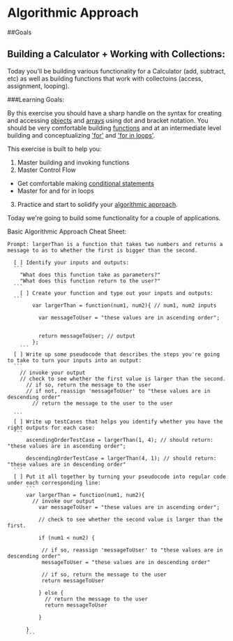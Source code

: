# Algorithmic Approach

##Goals



## Building a Calculator + Working with Collections:

Today you'll be building various functionality for a Calculator (add, subtract, etc) as well as building functions that work with collectoins (access, assignment, looping).

###Learning Goals:

By this exercise you should have a sharp handle on the syntax for creating and accessing [objects](http://slides.com/telegraphprep/telegraphprepweek1#/2) and [arrays](http://slides.com/telegraphprep/telegraphprepweek1#/3) using dot and bracket notation. You should be very comfortable building [functions](http://slides.com/telegraphprep/telegraphprepweek1#/5) and at an intermediate level building and conceptualizing ['for'](http://slides.com/telegraphprep/telegraphprepweek1#/4) and ['for in loops'](http://slides.com/telegraphprep/telegraphprepweek1#/4).

This exercise is built to help you:

1. Master building and invoking functions
2. Master Control Flow
  * Get comfortable making [conditional statements](http://slides.com/telegraphprep/telegraphprepweek1#/4/34)
  * Master for and for in loops

3. Practice and start to solidify your [algorithmic approach](http://slides.com/telegraphprep/algorithms/#/).


Today we're going to build some functionality for a couple of applications.


  Basic Algorithmic Approach Cheat Sheet:
    
    Prompt: largerThan is a function that takes two numbers and returns a message to as to whether the first is bigger than the second.

      [ ] Identify your inputs and outputs:
      ```
        "What does this function take as parameters?"
        "What does this function return to the user?"
      ```
        [ ] Create your function and type out your inputs and outputs:
      ```
            var largerThan = function(num1, num2){ // num1, num2 inputs
              
              var messageToUser = "these values are in ascending order";

                
              return messageToUser; // output
            };
        ```
      [ ] Write up some pseudocode that describes the steps you're going to take to turn your inputs into an output:
      ```
        // invoke your output
        // check to see whether the first value is larger than the second.
          // if so, return the message to the user
          // if not, reassign 'messageToUser' to "these values are in descending order"
            // return the message to the user to the user

      ```
      [ ] Write up testCases that helps you identify whether you have the right outputs for each case:
      ```
          ascendingOrderTestCase = largerThan(1, 4); // should return: "these values are in ascending order";

          descendingOrderTestCase = largerThan(4, 1); // should return: "these values are in descending order"
      ```
      [ ] Put it all together by turning your pseudocode into regular code under each corresponding line:
          ```
          var largerThan = function(num1, num2){
            // invoke our output
              var messageToUser = "these values are in ascending order";

              // check to see whether the second value is larger than the first.

              if (num1 < num2) {

               // if so, reassign 'messageToUser' to "these values are in descending order"
               messageToUser = "these values are in descending order"
              
               // if so, return the message to the user
               return messageToUser

              } else {
                // return the message to the user                
                return messageToUser

              }

          }
          ```

